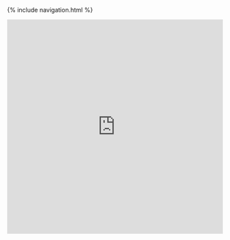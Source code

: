 {% include navigation.html %}

<iframe frameborder="0" width="100%" height="500px" src="https://replit.com/@JeanKim4/jeanapcsptri3"></iframe>

